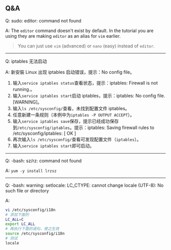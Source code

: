 ## Q&A

Q: sudo: editor: command not found

A: The `editor` command doesn't exist by default. In the tutorial you are using they are making `editor` as an alias for `vim` earlier.

> You can just use `vim` (advanced) or `nano` (easy) instead of `editor`.

---

Q: iptables 无法启动

A: 新安裝 Linux 出现 iptables 启动错误，提示：No config file。

1. 输入`service iptables status`查看状态，提示：iptables: Firewall is not running.。
2. 输入`service iptables start`启动 iptables，提示：iptables: No config file. [WARNING]。
3. 输入`ls /etc/sysconfig/`查看，未找到配置文件 iptables。
4. 任意新建一条规则（本例中为`iptables -P OUTPUT ACCEPT`）。
5. 输入`service iptables save`保存，提示已经成功保存到`/etc/sysconfig/iptables`。提示：iptables: Saving firewall rules to /etc/sysconfig/iptables: [ OK ]
6. 再次输入`ls /etc/sysconfig/`查看可发现配置文件（`iptables`）。
7. 输入`service iptables start`即可启动。

---

Q: -bash: sz/rz: command not found

A: `yum -y install lrzsz`

---

Q: -bash: warning: setlocale: LC_CTYPE: cannot change locale (UTF-8): No such file or directory

A:

```sh
vi /etc/sysconfig/i18n
# 添加下面的
LC_ALL=C
export LC_ALL
# 再执行下面的语句，使之生效
source /etc/sysconfig/i18n
# 测试
locale
```
